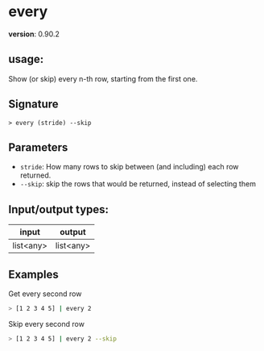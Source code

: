 # every

**version**: 0.90.2

## **usage**:

Show (or skip) every n-th row, starting from the first one.

## Signature

`> every (stride) --skip`

## Parameters

- `stride`: How many rows to skip between (and including) each row returned.
- `--skip`: skip the rows that would be returned, instead of selecting them

## Input/output types:

| input       | output      |
| ----------- | ----------- |
| list\<any\> | list\<any\> |

## Examples

Get every second row

```bash
> [1 2 3 4 5] | every 2
```

Skip every second row

```bash
> [1 2 3 4 5] | every 2 --skip
```
